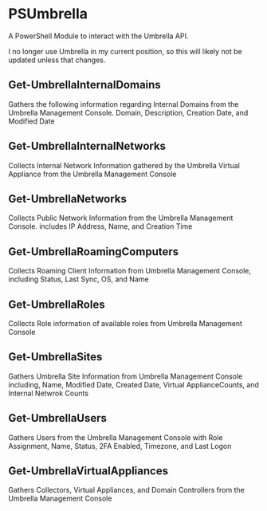 # PSUmbrella
A PowerShell Module to interact with the Umbrella API.

I no longer use Umbrella in my current position, so this will likely not be updated unless that changes.


## Get-UmbrellaInternalDomains
Gathers the following information regarding Internal Domains from the Umbrella Management Console. Domain, Description, Creation Date, and Modified Date
## Get-UmbrellaInternalNetworks
Collects Internal Network Information gathered by the Umbrella Virtual Appliance from the Umbrella Management Console
## Get-UmbrellaNetworks
Collects Public Network Information from the Umbrella Management Console. includes IP Address, Name, and Creation Time
## Get-UmbrellaRoamingComputers
Collects Roaming Client Information from Umbrella Management Console, including Status, Last Sync, OS, and Name
## Get-UmbrellaRoles
Collects Role information of available roles from Umbrella Management Console
## Get-UmbrellaSites
Gathers Umbrella Site Information from Umbrella Management Console including, Name, Modified Date, Created Date, Virtual ApplianceCounts, and Internal Netwrok Counts
## Get-UmbrellaUsers
Gathers Users from the Umbrella Management Console with Role Assignment, Name, Status, 2FA Enabled, Timezone, and Last Logon
## Get-UmbrellaVirtualAppliances
Gathers Collectors, Virtual Appliances, and Domain Controllers from the Umbrella Management Console
